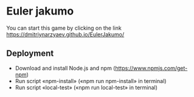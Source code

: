 # Euler jakumo

You can start this game by clicking on the link
https://dmitriynarzyaev.github.io/EulerJakumo/

## Deployment
* Download and install Node.js and npm (https://www.npmjs.com/get-npm)
* Run script «npm-install» («npm run npm-install» in terminal)
* Run script «local-test» («npm run local-test» in terminal)
